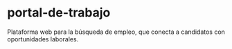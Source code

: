 # portal-de-trabajo
Plataforma web para la búsqueda de empleo, que conecta a candidatos con oportunidades laborales.
